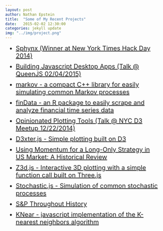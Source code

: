 ```yaml
---
layout: post
author: Nathan Epstein
title:  "Some of My Recent Projects"
date:   2015-02-02 12:30:00
categories: jekyll update
img: "../img/project.png"
---
```

<head>
  <style type="text/css">
    .project{
      font-size: 20px;
      margin: 10px;
    }
  </style>
</head>
<body>
  <ul>
    <li class='project'>
      <a href="http://sphynx.herokuapp.com/">
        Sphynx (Winner at New York Times Hack Day 2014)
      </a>
    </li>
    <li class='project'>
      <a href="https://www.dropbox.com/s/s9tshmd9b7qiebd/DesktopJS.key?dl=0">
        Building Javascript Desktop Apps (Talk @ QueenJS 02/04/2015)
      </a>
    </li>
    <li class='project'>
      <a href="https://github.com/nathanepstein/markov">
        markov - a compact C++ library for easily simulating common Markov processes
      </a>
    </li>
    <li class='project'>
      <a href="https://github.com/nathanepstein/findata">
        finData - an R package to easily scrape and analyze financial time series data
      </a>
    </li>
    <li class='project'>
      <a href="https://www.dropbox.com/sh/pda1dfpts02ykvl/AABSDiNeRAtVrE9gKyQOjNmoa?dl=0">
        Opinionated Plotting Tools (Talk @ NYC D3 Meetup 12/22/2014)
      </a>
    </li>
    <li class='project'>
      <a href="https://github.com/NathanEpstein/D3xter">
        D3xter.js - Simple plotting built on D3
      </a>
    </li>
    <li class='project'>
      <a href="http://www.nozariadvisors.com/uploads/1/5/9/7/15973764/momentum_msci_v3.pdf">
        Using  Momentum  for a Long-Only Strategy  in  US  Market: A Historical  Review
      </a>
    </li>
    <li class='project'>
      <a href="https://github.com/NathanEpstein/Z3d">
        Z3d.js - Interactive 3D plotting with a simple function call built on Three.js
      </a>
    </li>
    <li class='project'>
      <a href="https://github.com/NathanEpstein/stochastic">
        Stochastic.js - Simulation of common stochastic processes
      </a>
    </li>
    <li class='project'>
      <a href="http://d3stockmarket.herokuapp.com/">
        S&P Throughout History
      </a>
    </li>
    <li class='project'>
      <a href="https://github.com/NathanEpstein/KNear">
        KNear - javascript implementation of the K-nearest neighbors algorithm
      </a>
    </li>
  </ul>
</body>
